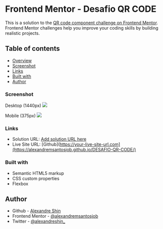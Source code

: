 # Frontend Mentor - Desafio QR CODE

This is a solution to the [QR code component challenge on Frontend Mentor](https://www.frontendmentor.io/challenges/qr-code-component-iux_sIO_H). Frontend Mentor challenges help you improve your coding skills by building realistic projects. 

## Table of contents

  - [Overview](#overview)
  - [Screenshot](#screenshot)
  - [Links](#links)
  - [Built with](#built-with)
  - [Author](#author)

### Screenshot

Desktop (1440px)
![](https://imgtr.ee/images/2023/05/12/lC7UD.png)

Mobile (375px)
![](https://imgtr.ee/images/2023/05/12/lCMe4.png)

### Links

- Solution URL: [Add solution URL here](https://your-solution-url.com)
- Live Site URL: [Github](https://your-live-site-url.com](https://alexandremsantosjob.github.io/DESAFIO-QR-CODE/)


### Built with

- Semantic HTML5 markup
- CSS custom properties
- Flexbox


## Author

- Github - [Alexandre Shin](https://github.com/alexandremsantosjob)
- Frontend Mentor - [@alexandremsantosjob](https://www.frontendmentor.io/profile/alexandremsantosjob)
- Twitter - [@alexandreshin_](https://twitter.com/alexandreshin_)
